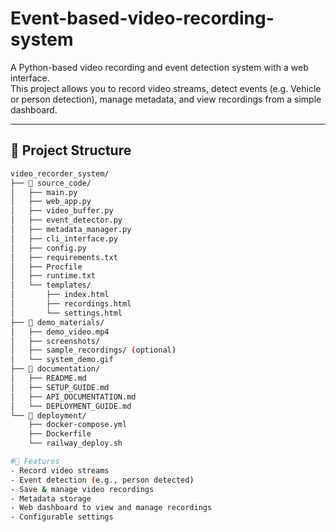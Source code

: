 # Event-based-video-recording-system

A Python-based video recording and event detection system with a web interface.  
This project allows you to record video streams, detect events (e.g. Vehicle or person detection), manage metadata, and view recordings from a simple dashboard.

---

## 📂 Project Structure
```bash
video_recorder_system/
├── 📁 source_code/
│   ├── main.py
│   ├── web_app.py
│   ├── video_buffer.py
│   ├── event_detector.py
│   ├── metadata_manager.py
│   ├── cli_interface.py
│   ├── config.py
│   ├── requirements.txt
│   ├── Procfile
│   ├── runtime.txt
│   └── templates/
│       ├── index.html
│       ├── recordings.html
│       └── settings.html
├── 📁 demo_materials/
│   ├── demo_video.mp4
│   ├── screenshots/
│   ├── sample_recordings/ (optional)
│   └── system_demo.gif
├── 📁 documentation/
│   ├── README.md
│   ├── SETUP_GUIDE.md
│   ├── API_DOCUMENTATION.md
│   └── DEPLOYMENT_GUIDE.md
└── 📁 deployment/
    ├── docker-compose.yml
    ├── Dockerfile
    └── railway_deploy.sh

#🚀 Features
- Record video streams
- Event detection (e.g., person detected)
- Save & manage video recordings
- Metadata storage
- Web dashboard to view and manage recordings
- Configurable settings
